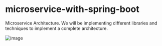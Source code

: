 # microservice-with-spring-boot
Microservice Architecture. We will be implementing different libraries and techniques to implement a complete architecture.



![image](https://user-images.githubusercontent.com/41003710/187064016-253aed3a-f0df-45fe-9d9a-d1a157381a26.png)
